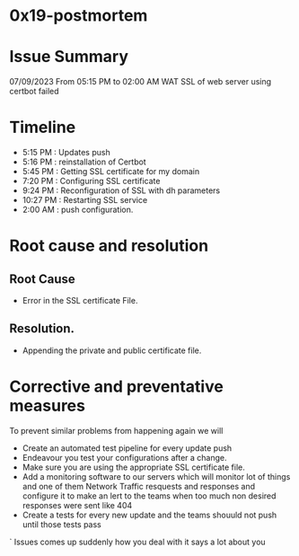 # 0x19-postmortem
# Issue Summary
07/09/2023 From 05:15 PM to 02:00 AM WAT SSL of web server using certbot failed

# Timeline
- 5:15 PM : Updates push
- 5:16 PM : reinstallation of Certbot
- 5:45 PM : Getting SSL certificate for my domain
- 7:20 PM : Configuring SSL certificate
- 9:24 PM : Reconfiguration of SSL with dh parameters 
- 10:27 PM : Restarting SSL service
- 2:00 AM : push configuration.

# Root cause and resolution
## Root Cause
- Error in the SSL certificate File.
## Resolution.
- Appending the private and public certificate file.
# Corrective and preventative measures

To prevent similar problems from happening again we will 
- Create an automated test pipeline for every update push 
- Endeavour you test your configurations after a change.
- Make sure you are using the appropriate SSL certificate file.
- Add a monitoring software to our servers which will monitor lot of things and one of them Network Traffic resquests and responses and configure it to make an lert to the teams when too much non desired responses were sent like 404
- Create a tests for every new update and the teams shouuld not push until those tests pass


` Issues comes up suddenly how you deal with it says a lot about you
